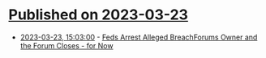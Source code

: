 # [Published on 2023-03-23](index.md)

* [2023-03-23, 15:03:00](https://soylentnews.org/article.pl?sid=23/03/22/1817245&from=rss) - [Feds Arrest Alleged BreachForums Owner and the Forum Closes - for Now](https://soylentnews.org/article.pl?sid=23/03/22/1817245&from=rss)

